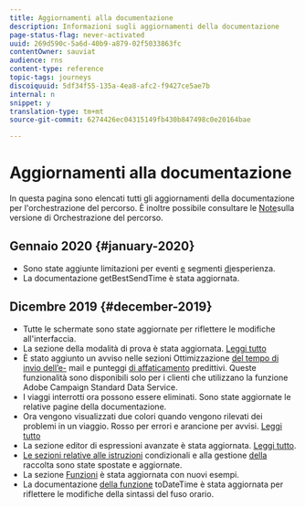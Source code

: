```yaml
---
title: Aggiornamenti alla documentazione
description: Informazioni sugli aggiornamenti della documentazione
page-status-flag: never-activated
uuid: 269d590c-5a6d-40b9-a879-02f5033863fc
contentOwner: sauviat
audience: rns
content-type: reference
topic-tags: journeys
discoiquuid: 5df34f55-135a-4ea8-afc2-f9427ce5ae7b
internal: n
snippet: y
translation-type: tm+mt
source-git-commit: 6274426ec04315149fb430b847498c0e20164bae

---
```



# Aggiornamenti alla documentazione

In questa pagina sono elencati tutti gli aggiornamenti della documentazione per l&#39;orchestrazione del percorso.
È inoltre possibile consultare le [Note](../release-notes/release-notes.md)sulla versione di Orchestrazione del percorso.

## Gennaio 2020 {#january-2020}

* Sono state aggiunte limitazioni per eventi [e](../datasource/adobe-experience-platform-data-source.md) segmenti [di](../functions/functioninsegment.md)esperienza.
* La documentazione [](../functions/functiongetbestsendtime.md) getBestSendTime è stata aggiornata.

## Dicembre 2019 {#december-2019}

* Tutte le schermate sono state aggiornate per riflettere le modifiche all&#39;interfaccia.
* La sezione della modalità di prova è stata aggiornata. [Leggi tutto](../building-journeys/testing-the-journey.md)
* È stato aggiunto un avviso nelle sezioni Ottimizzazione [del tempo di invio dell’e-](../building-journeys/wait-activity.md) mail e punteggi [di affaticamento](../usecase/leveraging-fatigue-scores.md) predittivi. Queste funzionalità sono disponibili solo per i clienti che utilizzano la funzione Adobe Campaign Standard Data Service.
* I viaggi interrotti ora possono essere eliminati. Sono state aggiornate le relative pagine della documentazione.
* Ora vengono visualizzati due colori quando vengono rilevati dei problemi in un viaggio. Rosso per errori e arancione per avvisi. [Leggi tutto](../about/troubleshooting.md)
* La sezione editor di espressioni avanzate è stata aggiornata. [Leggi tutto](../expression/expressionadvanced.md).
* [Le sezioni relative alle istruzioni](../expression/conditional-instruction.md) condizionali e alla gestione [della](../expression/collection-management-functions.md) raccolta sono state spostate e aggiornate.
* La sezione [Funzioni](../expression/functions.md) è stata aggiornata con nuovi esempi.
* La documentazione [della funzione](../functions/functiontodatetime.md) toDateTime è stata aggiornata per riflettere le modifiche della sintassi del fuso orario.
